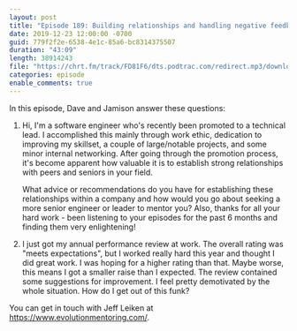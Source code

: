 ```yaml
---
layout: post
title: "Episode 189: Building relationships and handling negative feedback with speical guest Jeff Leiken"
date: 2019-12-23 12:00:00 -0700
guid: 779f2f2e-6538-4e1c-85a6-bc8314375507
duration: "43:09"
length: 38914243
file: "https://chrt.fm/track/FD81F6/dts.podtrac.com/redirect.mp3/download.softskills.audio/sse-189.mp3"
categories: episode
enable_comments: true
---
```


In this episode, Dave and Jamison answer these questions:

1. Hi, I'm a software engineer who's recently been promoted to a technical lead. I accomplished this mainly through work ethic, dedication to improving my skillset, a couple of large/notable projects, and some minor internal networking. After going through the promotion process, it's become apparent how valuable it is to establish strong relationships with peers and seniors in your field.
   
   What advice or recommendations do you have for establishing these relationships within a company and how would you go about seeking a more senior engineer or leader to mentor you? Also, thanks for all your hard work - been listening to your episodes for the past 6 months and finding them very enlightening!


2. I just got my annual performance review at work. The overall rating was "meets expectations", but I worked really hard this year and thought I did great work. I was hoping for a higher rating than that. Maybe worse, this means I got a smaller raise than I expected. The review contained some suggestions for improvement. I feel pretty demotivated by the whole situation. How do I get out of this funk?

You can get in touch with Jeff Leiken at <a href="https://www.evolutionmentoring.com/">https://www.evolutionmentoring.com/</a>.
